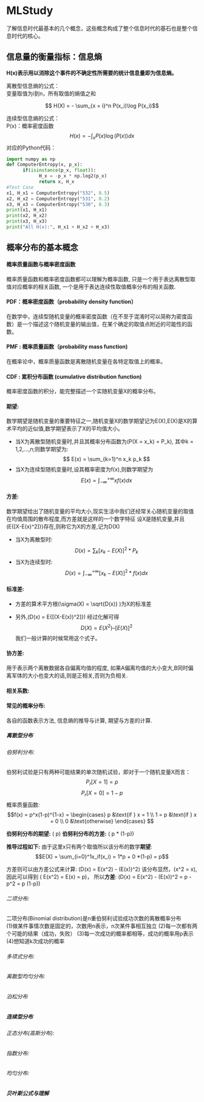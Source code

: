 <script type="text/javascript" src="http://cdn.mathjax.org/mathjax/latest/MathJax.js?config=default"></script>

# MLStudy
了解信息时代最基本的几个概念，这些概念构成了整个信息时代的基石也是整个信息时代的核心。

## 信息量的衡量指标：信息熵  
**H(x)表示用以消除这个事件的不确定性所需要的统计信息量即为信息熵。**

离散型信息熵的公式：  
变量取值为i到n，所有取值的熵值之和  

$$ H(X) = - \sum_{x = i}^n P(x_i)\log P(x_i)$$  

连续型信息熵的公式：  
P(x)：概率密度函数  
$$ H(x) = - \int_x P(x)\log (P(x))dx $$
对应的Python代码：
```python
import numpy as np
def ComputerEntropy(x, p_x):
      if(isinstance(p_x, float)):
            H_x = -p_x * np.log2(p_x)
            return x, H_x
#Test Case
x1, H_x1 = ComputerEntropy("532", 0.5)
x2, H_x2 = ComputerEntropy("531", 0.2)
x3, H_x3 = ComputerEntropy("530", 0.3)
print(x1, H_x1)
print(x2, H_x2)
print(x3, H_x3)
print("All H(x):", H_x1 + H_x2 + H_x3)
```

## 概率分布的基本概念
#### 概率质量函数与概率密度函数 
概率质量函数和概率密度函数都可以理解为概率函数, 只是一个用于表达离散型取值对应概率的相关函数, 一个是用于表达连续性取值概率分布的相关函数.  

#### PDF：概率密度函数（probability density function）
 在数学中，连续型随机变量的概率密度函数（在不至于混淆时可以简称为密度函数）是一个描述这个随机变量的输出值，在某个确定的取值点附近的可能性的函数。

#### PMF : 概率质量函数（probability mass function)
 在概率论中，概率质量函数是离散随机变量在各特定取值上的概率。

#### CDF : 累积分布函数 (cumulative distribution function)
 概率密度函数的积分，能完整描述一个实随机变量X的概率分布。

#### 期望:
数学期望是随机变量的重要特征之一,随机变量X的数学期望记为E(X),E(X)是X的算术平均的近似值,数学期望表示了X的平均值大小。
- 当X为离散型随机变量时,并且其概率分布函数为\(P(X = x_k) = P_k\), 其中k = 1,2,...,n;则数学期望为:
  $$ E(x) = \sum_{k=1}^n x_k p_k $$
- 当X为连续型随机变量时,设其概率密度为f(x),则数学期望为
  $$E(x)= \int_{-\infty}^{+\infty}xf(x)dx$$
#### 方差:
数学期望给出了随机变量的平均大小,现实生活中我们还经常关心随机变量的取值在均值周围的散布程度,而方差就是这样的一个数字特征
设X是随机变量,并且\(E{[X-E(x)^2]}\)存在,则称它为X的方差,记为D(X)  

- 当X为离散型时: 
$$D(x) = \sum_k[x_k - E(X)]^2*P_k$$  
- 当X为连续型时: 
$$D(x) = \int_{-\infty}^{+\infty}[x_k - E(X)]^2*f(x)dx$$
#### 标准差:
- 方差的算术平方根\(\sigma(X) = \sqrt{D(x)} \)为X的标准差

- 另外,\(D(x) = E{[(X-E(x))^2]}\) 经过化解可得
  $$D(X) = E(X^2) – [E(X)]^2$$ 我们一般计算的时候常用这个式子。

#### 协方差:
用于表示两个离散数据各自偏离均值的程度, 如果A偏离均值的大小变大,B同时偏离军体的大小也变大的话,则是正相关,否则为负相关.


#### 相关系数:

#### 常见的概率分布:
各自的函数表示方法, 信息熵的推导与计算, 期望与方差的计算.  
##### 离散型分布
###### 伯努利分布:
伯努利试验是只有两种可能结果的单次随机试验，即对于一个随机变量X而言：
$$P_r[X = 1] = p$$
$$P_r[X = 0] = 1-p$$
概率质量函数:
$$f(x) = p^x(1-p)^{1-x} = \begin{cases}
   p &\text{if } x = 1 \\
   1 = p &\text{if } x = 0 \\
   0 &\text{otherwise}
\end{cases} $$

**伯努利分布的期望:**  \( p\)
**伯努利分布的方差:**  \( p * (1-p)\)

**推导过程如下:**
由于这里x只有两个取值所以该分布的数学**期望**:
$$E(X) = \sum_{i=0}^1x_if(x_i) = 1*p + 0 *(1-p) = p$$

方差则可以由方差公式来计算: \(D(x) = E(x^2) - (E(x))^2\)
该分布显然，\(x^2 = x\), 因此可以得到 \( E(x^2) = E(x) = p\)，
所以**方差**: \(D(x) = E(x^2) - (E(x))^2 = p - p^2 = p (1-p)\)

###### 二项分布:
二项分布(Binomial distribution)是n重伯努利试验成功次数的离散概率分布  
(1)做某件事情次数是固定的，次数用n表示，n次某件事相互独立
(2)每一次都有两个可能的结果（成功，失败）
(3)每一次成功的概率都相等，成功的概率用p表示
(4)想知道k次成功的概率



###### 多项式分布:
###### 离散型均匀分布:
###### 泊松分布

##### 连续型分布
###### 正态分布(高斯分布):
###### 指数分布:
###### 均匀分布:

##### 贝叶斯公式与理解
